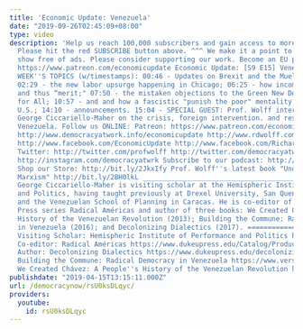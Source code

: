 ```yaml
---
title: 'Economic Update: Venezuela'
date: "2019-09-26T02:45:09+08:00"
type: video
description: 'Help us reach 100,000 subscribers and gain access to more studio time!
  Please hit the red SUBSCRIBE button above. ^^^ We make it a point to provide the
  show free of ads. Please consider supporting our work. Become an EU patron on Patreon:
  https://www.patreon.com/economicupdate Economic Update: [S9 E15] Venezuela THIS
  WEEK''S TOPICS (w/timestamps): 00:46 - Updates on Brexit and the Mueller Report;
  02:29 - the new labor upsurge happening in Chicago; 06:25 - how income shapes education
  and thus “merit;" 07:50 - the mistaken objections to the Green New Deal and Medicare
  for All; 10:57 - and and how a fascistic "punish the poor" mentality is on the in
  U.S.; 14:10 - announcements. 15:04 - SPECIAL GUEST: Prof. Wolff interviews Prof.
  George Ciccariello-Maher on the crisis, foreign intervention. and resistance in
  Venezuela. Follow us ONLINE: Patreon: https://www.patreon.com/economicupdate Websites:
  http://www.democracyatwork.info/economicupdate http://www.rdwolff.com Facebook:
  http://www.facebook.com/EconomicUpdate http://www.facebook.com/RichardDWolff http://www.facebook.com/DemocracyatWrk
  Twitter: http://twitter.com/profwolff http://twitter.com/democracyatwrk Instagram:
  http://instagram.com/democracyatwrk Subscribe to our podcast: http://economicupdate.libsyn.com
  Shop our Store: http://bit.ly/2JkxIfy Prof. Wolff''s latest book "Understanding
  Marxism" http://bit.ly/2BH0lkL __________________________________________________________
  George Ciccariello-Maher is visiting scholar at the Hemispheric Institute of Performance
  and Politics, having taught previously at Drexel University, San Quentin State Prison,
  and the Venezuelan School of Planning in Caracas. He is co-editor of the Duke University
  Press series Radical Américas and author of three books: We Created Chávez: A People’s
  History of the Venezuelan Revolution (2013); Building the Commune: Radical Democracy
  in Venezuela (2016); and Decolonizing Dialectics (2017). ==============================
  Visiting Scholar: Hemispheric Institute of Performance and Politics http://hemisphericinstitute.org
  Co-editor: Radical Américas https://www.dukeupress.edu/Catalog/ProductList.php?viewby=series&id=87
  Author: Decolonizing Dialectics https://www.dukeupress.edu/decolonizing-dialectics
  Building the Commune: Radical Democracy in Venezuela https://www.versobooks.com/books/2337-building-the-commune
  We Created Chávez: A People''s History of the Venezuelan Revolution https://www.dukeupress.edu/We-Created-Chavez/'
publishdate: "2019-04-15T13:15:11.000Z"
url: /democracynow/rsU0ksDLqyc/
providers:
  youtube:
    id: rsU0ksDLqyc
---
```

